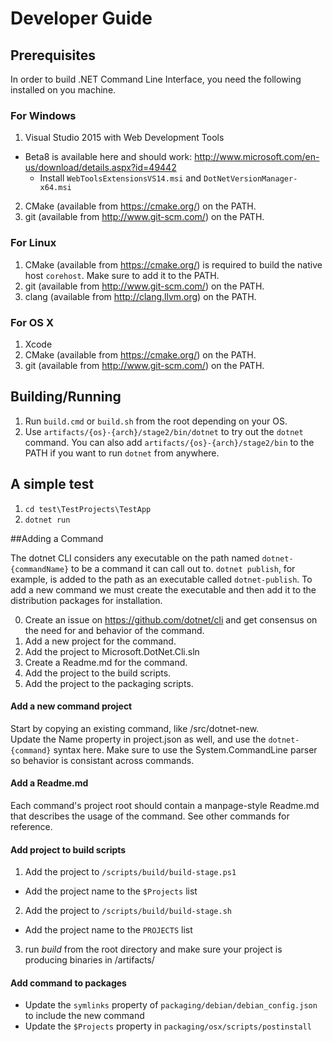 Developer Guide
===============

## Prerequisites

In order to build .NET Command Line Interface, you need the following installed on you machine.

### For Windows

1. Visual Studio 2015 with Web Development Tools
  * Beta8 is available here and should work: http://www.microsoft.com/en-us/download/details.aspx?id=49442
    * Install `WebToolsExtensionsVS14.msi` and `DotNetVersionManager-x64.msi`
2. CMake (available from https://cmake.org/) on the PATH.
3. git (available from http://www.git-scm.com/) on the PATH.

### For Linux

1. CMake (available from https://cmake.org/) is required to build the native host `corehost`. Make sure to add it to the PATH.
2. git (available from http://www.git-scm.com/) on the PATH.
3. clang (available from http://clang.llvm.org) on the PATH.

### For OS X

1. Xcode
2. CMake (available from https://cmake.org/) on the PATH.
3. git (available from http://www.git-scm.com/) on the PATH.

## Building/Running

1. Run `build.cmd` or `build.sh` from the root depending on your OS.
2. Use `artifacts/{os}-{arch}/stage2/bin/dotnet` to try out the `dotnet` command. You can also add `artifacts/{os}-{arch}/stage2/bin` to the PATH if you want to run `dotnet` from anywhere.

## A simple test

1. `cd test\TestProjects\TestApp`
2. `dotnet run`


##Adding a Command

The dotnet CLI considers any executable on the path named `dotnet-{commandName}` to be a command it can call out to. `dotnet publish`, for example, is added to the path as an executable called `dotnet-publish`. To add a new command we must create the executable and then add it to the distribution packages for installation.

0. Create an issue on https://github.com/dotnet/cli and get consensus on the need for and behavior of the command.
1. Add a new project for the command. 
2. Add the project to Microsoft.DotNet.Cli.sln
3. Create a Readme.md for the command.
4. Add the project to the build scripts.
5. Add the project to the packaging scripts.

#### Add a new command project
Start by copying an existing command, like /src/dotnet-new.  
Update the Name property in project.json as well, and use the `dotnet-{command}` syntax here.
Make sure to use the System.CommandLine parser so behavior is consistant across commands.

#### Add a Readme.md
Each command's project root should contain a manpage-style Readme.md that describes the usage of the command. See other commands for reference.

#### Add project to build scripts
1. Add the project to `/scripts/build/build-stage.ps1`
  - Add the project name to the `$Projects` list
2. Add the project to `/scripts/build/build-stage.sh`
  - Add the project name to the `PROJECTS` list
3. run *build* from the root directory and make sure your project is producing binaries in /artifacts/

#### Add command to packages
- Update the `symlinks` property of `packaging/debian/debian_config.json` to include the new command
- Update the `$Projects` property in `packaging/osx/scripts/postinstall`
